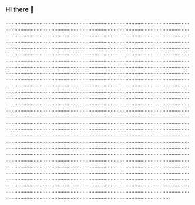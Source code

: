 ### Hi there 👋

...............................................................................................................................................................................................................................................................................................................................................................................................................................................................................................................................................................................................................................................................................................................................................................................................................................................................................................................................................................................................................................................................................................................................................................................................................................................................................................................................................................................................................................................................................................................................................................................................................................................................................................................................................................................................................................................................................................................................................................................................................................................................................................................................................................................................................................................................................................................................................................................................................................................................................................................................................................................................................................................................................................................................................................................................................................................................................................................................................................................................................................................................................................................................................................................................................................................................................................................................................................................................................................................................................................................................................................................................................................................................................................................................